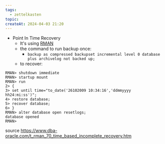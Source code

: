 ```yaml
---
tags:
  - zettelkasten
topic: 
createAt: 2024-04-03 21:20
---
```

- Point In Time Recovery
	- It's using [RMAN](https://docs.oracle.com/en/database/oracle/oracle-database/19/bradv/getting-started-rman.html#GUID-871FF5B2-C82B-462E-8182-FA28CF7B3E3B)
	- the command to run backup once:
		- `backup as compressed backupset incremental level 0 database plus archivelog not backed up;`
	- to recover:
```
RMAN> shutdown immediate
RMAN> startup mount
RMAN> run
2> {
3> set until time="to_date('26102009 10:34:16','ddmmyyyy hh24:mi:ss')";
4> restore database;
5> recover database;
6> }
RMAN> alter database open resetlogs;
database opened
RMAN>
```

source https://www.dba-oracle.com/t_rman_70_time_based_incomplete_recovery.htm